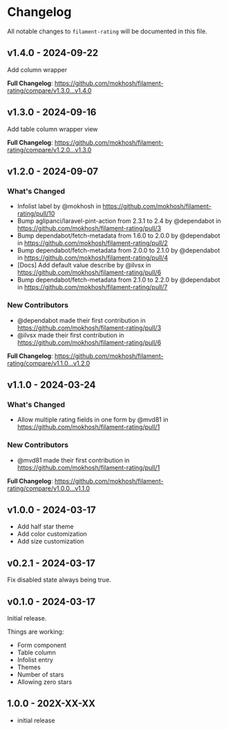 # Changelog

All notable changes to `filament-rating` will be documented in this file.

## v1.4.0 - 2024-09-22

Add column wrapper

**Full Changelog**: https://github.com/mokhosh/filament-rating/compare/v1.3.0...v1.4.0

## v1.3.0 - 2024-09-16

Add table column wrapper view

**Full Changelog**: https://github.com/mokhosh/filament-rating/compare/v1.2.0...v1.3.0

## v1.2.0 - 2024-09-07

### What's Changed

* Infolist label by @mokhosh in https://github.com/mokhosh/filament-rating/pull/10
* Bump aglipanci/laravel-pint-action from 2.3.1 to 2.4 by @dependabot in https://github.com/mokhosh/filament-rating/pull/3
* Bump dependabot/fetch-metadata from 1.6.0 to 2.0.0 by @dependabot in https://github.com/mokhosh/filament-rating/pull/2
* Bump dependabot/fetch-metadata from 2.0.0 to 2.1.0 by @dependabot in https://github.com/mokhosh/filament-rating/pull/4
* [Docs] Add default value describe by @ilvsx in https://github.com/mokhosh/filament-rating/pull/6
* Bump dependabot/fetch-metadata from 2.1.0 to 2.2.0 by @dependabot in https://github.com/mokhosh/filament-rating/pull/7

### New Contributors

* @dependabot made their first contribution in https://github.com/mokhosh/filament-rating/pull/3
* @ilvsx made their first contribution in https://github.com/mokhosh/filament-rating/pull/6

**Full Changelog**: https://github.com/mokhosh/filament-rating/compare/v1.1.0...v1.2.0

## v1.1.0 - 2024-03-24

### What's Changed

* Allow multiple rating fields in one form by @mvd81 in https://github.com/mokhosh/filament-rating/pull/1

### New Contributors

* @mvd81 made their first contribution in https://github.com/mokhosh/filament-rating/pull/1

**Full Changelog**: https://github.com/mokhosh/filament-rating/compare/v1.0.0...v1.1.0

## v1.0.0 - 2024-03-17

- Add half star theme
- Add color customization
- Add size customization

## v0.2.1 - 2024-03-17

Fix disabled state always being true.

## v0.1.0 - 2024-03-17

Initial release.

Things are working:

- Form component
- Table column
- Infolist entry
- Themes
- Number of stars
- Allowing zero stars

## 1.0.0 - 202X-XX-XX

- initial release
